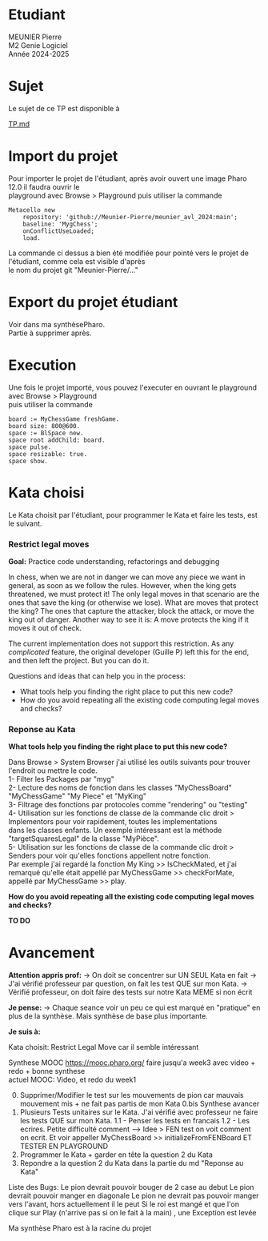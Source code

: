 


# Etudiant       

MEUNIER Pierre      
M2 Genie Logiciel     
Année 2024-2025     

# Sujet    

Le sujet de ce TP est disponible à    

[TP.md](./TP.md)   



# Import du projet     

Pour importer le projet de l'étudiant, après avoir ouvert  une image Pharo 12.0 il faudra ouvrir le    
playground avec Browse > Playground puis utiliser la commande

```
Metacello new
	repository: 'github://Meunier-Pierre/meunier_avl_2024:main';
	baseline: 'MygChess';
	onConflictUseLoaded;
	load.
```

La commande ci dessus a bien été modifiée pour pointé vers le projet de l'étudiant, comme cela est visible d'après     
le nom du projet git "Meunier-Pierre/..."      


# Export du projet étudiant   

Voir dans ma synthèsePharo.     
Partie à supprimer après.    

# Execution

Une fois le projet importé, vous pouvez l'executer en ouvrant le playground avec Browse > Playground     
puis utiliser la commande     

```
board := MyChessGame freshGame.
board size: 800@600.
space := BlSpace new.
space root addChild: board.
space pulse.
space resizable: true.
space show.
```

# Kata choisi   

Le Kata choisit par l'étudiant, pour programmer le Kata et faire les tests, est le suivant.

### Restrict legal moves

**Goal:** Practice code understanding, refactorings and debugging

In chess, when we are not in danger we can move any piece we want in general, as soon as we follow the rules.
However, when the king gets threatened, we must protect it!
The only legal moves in that scenario are the ones that save the king (or otherwise we lose).
What are moves that protect the king? The ones that capture the attacker, block the attack, or move the king out of danger.
Another way to see it is: A move protects the king if it moves it out of check.

The current implementation does not support this restriction.
As any *complicated* feature, the original developer (Guille P) left this for the end, and then left the project.
But you can do it.

Questions and ideas that can help you in the process:
- What tools help you finding the right place to put this new code?
- How do you avoid repeating all the existing code computing legal moves and checks?

### Reponse au Kata   

**What tools help you finding the right place to put this new code?**     

Dans Browse > System Browser j'ai utilisé les outils suivants pour trouver l'endroit ou mettre le code.    
1- Filter les Packages par "myg"     
2- Lecture des noms de fonction dans les classes "MyChessBoard" "MyChessGame" "My Piece" et "MyKing"    
3- Filtrage des fonctions par protocoles comme "rendering" ou "testing"       
4- Utilisation sur les fonctions de classe de la commande clic droit > Implementors pour voir rapidement, toutes les implementations   
     dans les classes enfants. Un exemple intéressant est la méthode "targetSquaresLegal" de la classe "MyPièce".    
5- Utilisation sur les fonctions de classe de la commande clic droit > Senders pour voir qu'elles fonctions appellent notre fonction.    
     Par exemple j'ai regardé la fonction My King >> IsCheckMated, et j'ai remarqué qu'elle était appellé par MyChessGame >> checkForMate,    
	 appellé par MyChessGame >> play.    


**How do you avoid repeating all the existing code computing legal moves and checks?**      

**TO DO**     


# Avancement         

**Attention appris prof:**
   -> On doit se concentrer sur UN SEUL Kata en fait 
   -> J'ai vérifié professeur par question, on fait les test QUE sur mon Kata.
   -> Vérifié professeur, on doit faire des tests sur notre Kata MEME si non écrit

**Je pense:**
    -> Chaque seance voir un peu ce qui est marqué en "pratique" en plus de la synthèse. Mais 
	synthèse de base plus importante.

**Je suis à:**    
    

Kata choisit: Restrict Legal Move car il semble intéressant    


Synthese MOOC https://mooc.pharo.org/ faire jusqu'a week3 avec video + redo + bonne synthese    
        actuel MOOC: Video, et redo du week1    

0.  Supprimer/Modifier le test sur les mouvements de pion car mauvais mouvement mis + ne fait pas partis de mon Kata
0.bis  Synthese avancer
1.  Plusieurs Tests unitaires sur le Kata. J'ai vérifié avec professeur ne faire les tests QUE sur mon Kata.
	1.1 - Penser les tests en francais
	1.2 - Les ecrires. Petite difficulté comment -->
			    Idee > FEN test on voit comment on ecrit. Et voir appeller MyChessBoard >> initializeFromFENBoard
				   ET TESTER EN PLAYGROUND
2. Programmer le Kata + garder en tête la question 2 du Kata
2. Repondre a la question 2 du Kata dans la partie du md "Reponse au Kata"
	

Liste des Bugs:
	Le pion devrait pouvoir bouger de 2 case au debut
	Le pion devrait pouvoir manger en diagonale
	Le pion ne devrait pas pouvoir manger vers l'avant, hors actuellement il le peut
	Si le roi est mangé et que l'on clique sur Play (n'arrive pas si on le fait à la main) , une Exception est levée
  
  

Ma synthèse Pharo est à la racine du projet      
  
 



     
   

